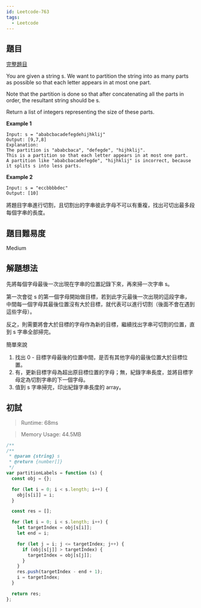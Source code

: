 ```yaml
---
id: Leetcode-763
tags:
  - Leetcode
---
```


## 題目

[完整題目](https://leetcode.com/problems/partition-labels/)

You are given a string s. We want to partition the string into as many parts as possible so that each letter appears in at most one part.

Note that the partition is done so that after concatenating all the parts in order, the resultant string should be s.

Return a list of integers representing the size of these parts.

**Example 1**

```
Input: s = "ababcbacadefegdehijhklij"
Output: [9,7,8]
Explanation:
The partition is "ababcbaca", "defegde", "hijhklij".
This is a partition so that each letter appears in at most one part.
A partition like "ababcbacadefegde", "hijhklij" is incorrect, because it splits s into less parts.
```

**Example 2**

```
Input: s = "eccbbbbdec"
Output: [10]
```

將題目字串進行切割，且切割出的字串彼此字母不可以有重複，找出可切出最多段每個字串的長度。

## 題目難易度

Medium

## 解題想法

先將每個字母最後一次出現在字串的位置記錄下來，再來掃一次字串 s。

第一次會從 s 的第一個字母開始做目標，若到此字元最後一次出現的這段字串，中間每一個字母其最後位置沒有大於目標，就代表可以進行切割（後面不會在遇到這些字母）。

反之，則需要將會大於目標的字母作為新的目標，繼續找出字串可切割的位置，直到 s 字串全部掃完。

簡單來說

1. 找出 0 - 目標字母最後的位置中間，是否有其他字母的最後位置大於目標位置。
2. 有，更新目標字母為超出原目標位置的字母；無，紀錄字串長度，並將目標字母定為切割字串的下一個字母。
3. 值到 s 字串掃完，印出紀錄字串長度的 array。

## 初試

> Runtime: 68ms

> Memory Usage: 44.5MB

```javascript
/**
/**
 * @param {string} s
 * @return {number[]}
 */
var partitionLabels = function (s) {
  const obj = {};

  for (let i = 0; i < s.length; i++) {
    obj[s[i]] = i;
  }

  const res = [];

  for (let i = 0; i < s.length; i++) {
    let targetIndex = obj[s[i]];
    let end = i;

    for (let j = i; j <= targetIndex; j++) {
      if (obj[s[j]] > targetIndex) {
        targetIndex = obj[s[j]];
      }
    }
    res.push(targetIndex - end + 1);
    i = targetIndex;
  }

  return res;
};
```
